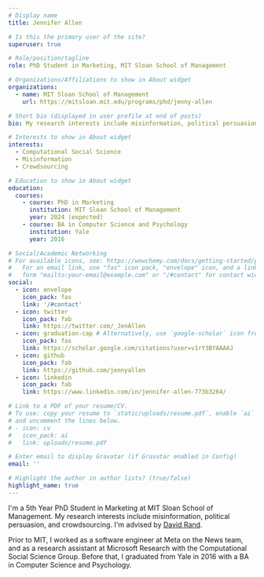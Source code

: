 ```yaml
---
# Display name
title: Jennifer Allen

# Is this the primary user of the site?
superuser: true

# Role/position/tagline
role: PhD Student in Marketing, MIT Sloan School of Management

# Organizations/Affiliations to show in About widget
organizations:
  - name: MIT Sloan School of Management
    url: https://mitsloan.mit.edu/programs/phd/jenny-allen

# Short bio (displayed in user profile at end of posts)
bio: My research interests include misinformation, political persuasion, and crowdsourcing. 

# Interests to show in About widget
interests:
  - Computational Social Science
  - Misinformation
  - Crowdsourcing

# Education to show in About widget
education:
  courses:
    - course: PhD in Marketing
      institution: MIT Sloan School of Management
      year: 2024 (expected)
    - course: BA in Computer Science and Psychology
      institution: Yale
      year: 2016

# Social/Academic Networking
# For available icons, see: https://wowchemy.com/docs/getting-started/page-builder/#icons
#   For an email link, use "fas" icon pack, "envelope" icon, and a link in the
#   form "mailto:your-email@example.com" or "/#contact" for contact widget.
social:
  - icon: envelope
    icon_pack: fas
    link: '/#contact'
  - icon: twitter
    icon_pack: fab
    link: https://twitter.com/_JenAllen
  - icon: graduation-cap # Alternatively, use `google-scholar` icon from `ai` icon pack
    icon_pack: fas
    link: https://scholar.google.com/citations?user=v1rY3BYAAAAJ
  - icon: github
    icon_pack: fab
    link: https://github.com/jennyallen
  - icon: linkedin
    icon_pack: fab
    link: https://www.linkedin.com/in/jennifer-allen-773b3264/

# Link to a PDF of your resume/CV.
# To use: copy your resume to `static/uploads/resume.pdf`, enable `ai` icons in `params.toml`,
# and uncomment the lines below.
# - icon: cv
#   icon_pack: ai
#   link: uploads/resume.pdf

# Enter email to display Gravatar (if Gravatar enabled in Config)
email: ''

# Highlight the author in author lists? (true/false)
highlight_name: true
---
```


I'm a 5th Year PhD Student in Marketing at MIT Sloan School of Management. My research interests include misinformation, political persuasion, and crowdsourcing. I'm advised by [David Rand](https://davidrand-cooperation.com/). 

Prior to MIT, I worked as a software engineer at Meta on the News team, and as a research assistant at Microsoft Research with the Computational Social Science Group. Before that, I graduated from Yale in 2016 with a BA in Computer Science and Psychology.


